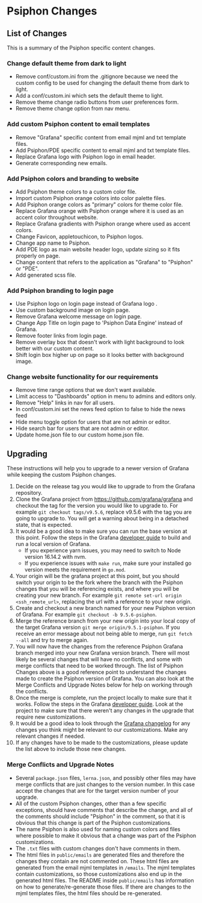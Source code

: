# Psiphon Changes

## List of Changes

This is a summary of the Psiphon specific content changes.

### Change default theme from dark to light

- Remove conf/custom.ini from the .gitignore because we need the custom config to be used for changing the default theme from dark to light.
- Add a conf/custom.ini which sets the default theme to light.
- Remove theme change radio buttons from user preferences form.
- Remove theme change option from nav menu.

### Add custom Psiphon content to email templates

- Remove "Grafana" specific content from email mjml and txt template files.
- Add Psiphon/PDE specific content to email mjml and txt template files.
- Replace Grafana logo with Psiphon logo in email header.
- Generate corresponding new emails.

### Add Psiphon colors and branding to website

- Add Psiphon theme colors to a custom color file.
- Import custom Psiphon orange colors into color palette files.
- Add Psiphon orange colors as "primary" colors for theme color file.
- Replace Grafana orange with Psiphon orange where it is used as an accent color throughout website.
- Replace Grafana gradients with Psiphon orange where used as accent colors.
- Change Favicon, appletouchicon, to Psiphon logos.
- Change app name to Psiphon.
- Add PDE logo as main website header logo, update sizing so it fits properly on page.
- Change content that refers to the application as "Grafana" to "Psiphon" or "PDE".
- Add generated scss file.

### Add Psiphon branding to login page

- Use Psiphon logo on login page instead of Grafana logo .
- Use custom background image on login page.
- Remove Grafana welcome message on login page.
- Change App Title on login page to 'Psiphon Data Engine' instead of Grafana.
- Remove footer links from login page.
- Remove overlay box that doesn't work with light background to look better with our custom content.
- Shift login box higher up on page so it looks better with background image.

### Change website functionality for our requirements

- Remove time range options that we don't want available.
- Limit access to "Dashboards" option in menu to admins and editors only.
- Remove "Help" links in nav for all users.
- In conf/custom.ini set the news feed option to false to hide the news feed
- Hide menu toggle option for users that are not admin or editor.
- Hide search bar for users that are not admin or editor.
- Update home.json file to our custom home.json file.

## Upgrading

These instructions will help you to upgrade to a newer version of Grafana while keeping the custom Psiphon changes.

1. Decide on the release tag you would like to upgrade to from the Grafana repository.
2. Clone the Grafana project from https://github.com/grafana/grafana and checkout the tag for the version you would like to upgrade to. For example `git checkout tags/v9.5.6`, replace v9.5.6 with the tag you are going to upgrade to. You will get a warning about being in a detached state, that is expected.
3. It would be a good idea to make sure you can run the base version at this point. Follow the steps in the Grafana [developer guide](https://github.com/grafana/grafana/blob/main/contribute/developer-guide.md) to build and run a local version of Grafana.
   - If you experience yarn issues, you may need to switch to Node version 16.14.2 with nvm.
   - If you experience issues with `make run`, make sure your installed go version meets the requirement in `go.mod`.
4. Your origin will be the grafana project at this point, but you should switch your origin to be the fork where the branch with the Psiphon changes that you will be referencing exists, and where you will be creating your new branch. For example `git remote set-url origin <ssh_remote_url>`, replacing the url with a reference to your new origin.
5. Create and checkout a new branch named for your new Psiphon version of Grafana. For example `git checkout -b 9.5.6-psiphon`.
6. Merge the reference branch from your new origin into your local copy of the target Grafana version `git merge origin/9.5.1-psiphon`. If you receive an error message about not being able to merge, run `git fetch --all` and try to merge again.
7. You will now have the changes from the reference Psiphon Grafana branch merged into your new Grafana version branch. There will most likely be several changes that will have no conflicts, and some with merge conflicts that need to be worked through. The list of Psiphon Changes above is a good reference point to understand the changes made to create the Psiphon version of Grafana. You can also look at the Merge Conflicts and Upgrade Notes below for help on working through the conflicts.
8. Once the merge is complete, run the project locally to make sure that it works. Follow the steps in the Grafana [developer guide](https://github.com/grafana/grafana/blob/main/contribute/developer-guide.md). Look at the project to make sure that there weren't any changes in the upgrade that require new customizations.
9. It would be a good idea to look through the [Grafana changelog](https://github.com/grafana/grafana/blob/main/CHANGELOG.md) for any changes you think might be relevant to our customizations. Make any relevant changes if needed.
10. If any changes have to be made to the customizations, please update the list above to include those new changes.

### Merge Conflicts and Upgrade Notes

- Several `package.json` files, `lerna.json`, and possibly other files may have merge conflicts that are just changes to the version number. In this case accept the changes that are for the target version number of your upgrade.
- All of the custom Psiphon changes, other than a few specific exceptions, should have comments that describe the change, and all of the comments should include "Psiphon" in the comment, so that it is obvious that this change is part of the Psiphon customizations.
- The name Psiphon is also used for naming custom colors and files where possible to make it obvious that a change was part of the Psiphon customizations.
- The `.txt` files with custom changes don't have comments in them.
- The html files in `public/emails` are generated files and therefore the changes they contain are not commented on. These html files are generated from the email mjml templates in `/emails`. The mjml templates contain customizations, so those customizations also end up in the generated html files. The README inside `public/emails` has information on how to generate/re-generate those files. If there are changes to the mjml templates files, the html files should be re-generated.
